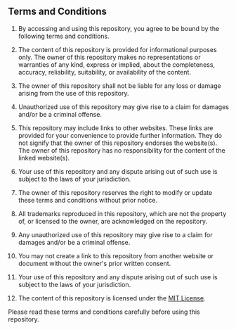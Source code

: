 ## Terms and Conditions

1. By accessing and using this repository, you agree to be bound by the following terms and conditions.

2. The content of this repository is provided for informational purposes only. The owner of this repository makes no representations or warranties of any kind, express or implied, about the completeness, accuracy, reliability, suitability, or availability of the content.

3. The owner of this repository shall not be liable for any loss or damage arising from the use of this repository.

4. Unauthorized use of this repository may give rise to a claim for damages and/or be a criminal offense.

5. This repository may include links to other websites. These links are provided for your convenience to provide further information. They do not signify that the owner of this repository endorses the website(s). The owner of this repository has no responsibility for the content of the linked website(s).

6. Your use of this repository and any dispute arising out of such use is subject to the laws of your jurisdiction.

7. The owner of this repository reserves the right to modify or update these terms and conditions without prior notice.

8. All trademarks reproduced in this repository, which are not the property of, or licensed to the owner, are acknowledged on the repository.

9. Any unauthorized use of this repository may give rise to a claim for damages and/or be a criminal offense.

10. You may not create a link to this repository from another website or document without the owner's prior written consent.

11. Your use of this repository and any dispute arising out of such use is subject to the laws of your jurisdiction.

12. The content of this repository is licensed under the [MIT License](https://opensource.org/licenses/MIT).

Please read these terms and conditions carefully before using this repository.
